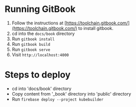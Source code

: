 # Running GitBook

1. Follow the instructions at [https://toolchain.gitbook.com/](https://toolchain.gitbook.com/) to
  install gitbook.
1. cd into the `docs/book` directory
1. Run `gitbook install`
1. Run `gitbook build`
1. Run `gitbook serve`
1. Visit `http://localhost:4000`

# Steps to deploy

- cd into 'docs/book' directory
- Copy content from '_book' directory into 'public' directory
- Run `firebase deploy --project kubebuilder`
